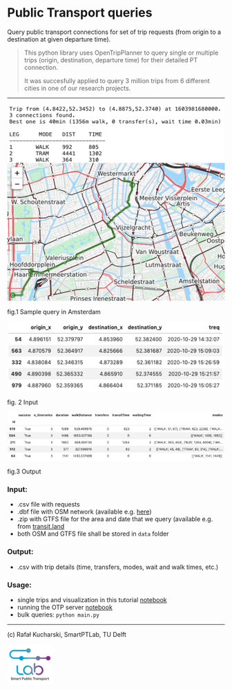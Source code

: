 # Public Transport queries

Query public transport connections for set of trip requests (from origin to a destination at given departure time). 

> This python library uses OpenTripPlanner to query single or multiple trips (origin, destination, departure time) for their detailed PT connection. 
>
> It was succesfully applied to query 3 million trips from 6 different cities in one of our research projects.
---

![vis](data/vis.png)
 
 fig.1 Sample query in Amsterdam
 
 ![vis](data/in.png)
 
 fig. 2 Input
 
 ![vis](data/out.png)
 
 fig.3 Output



### Input:
 * .csv file with requests 
 * .dbf file with OSM network (available e.g. [here](https://www.interline.io/osm/extracts/))
 * .zip with GTFS file for the area and date that we query (available e.g. from [transit.land](https://www.transit.land/)
 * both OSM and GTFS file shall be stored in `data` folder
 
 ### Output:
 * .csv with trip details (time, transfers, modes, wait and walk times, etc.)
 
 
 ### Usage:
 * single trips and visualization in this tutorial [notebook](tutorial.ipynb)
 * running the OTP server [notebook](run_OTP_server.ipynb)
 * bulk queries: `python main.py`
 
 
 -----
 (c) Rafał Kucharski, SmartPTLab, TU Delft
 
 ![vis](data/SPTL.png)
 
